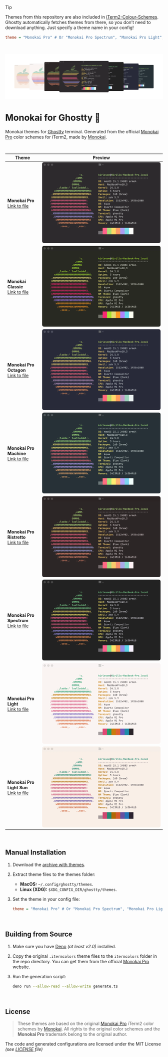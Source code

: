 > [!TIP]
> Themes from this repository are also included in [iTerm2-Colour-Schemes](https://github.com/mbadolato/iTerm2-Color-Schemes). Ghostty automatically fetches themes from there, so you don’t need to download anything. Just specify a theme name in your config!
> ```ini
> theme = "Monokai Pro" # Or "Monokai Pro Spectrum", "Monokai Pro Light", etc
> ```

<br>

![Theme Preview](./images/preview.webp)

# Monokai for Ghostty 👻

Monokai themes for [Ghostty](https://github.com/mitchellh/ghostty) terminal. Generated from the official [Monokai Pro](https://monokai.pro/) color schemes for iTerm2, made by [Monokai](https://monokai.com/).

<br>

| Theme                                                                        | Preview                                          |
| ---------------------------------------------------------------------------- | ------------------------------------------------ |
| **Monokai Pro** <br> [Link to file](./Monokai%20Pro)                         | ![Monokai Pro](./images/MonokaiPro.webp)         |
| **Monokai Classic** <br> [Link to file](./Monokai%20Classic)                 | ![Monokai Classic](./images/MonokaiClassic.webp) |
| **Monokai Pro Octagon** <br> [Link to file](./Monokai%20Pro%20Octagon)       | ![Octagon](./images/MonokaiProOctagon.webp)      |
| **Monokai Pro Machine** <br> [Link to file](./Monokai%20Pro%20Machine)       | ![Machine](./images/MonokaiProMachine.webp)      |
| **Monokai Pro Ristretto** <br> [Link to file](./Monokai%20Pro%20Ristretto)   | ![Ristretto](./images/MonokaiProRistretto.webp)  |
| **Monokai Pro Spectrum** <br> [Link to file](./Monokai%20Pro%20Spectrum)     | ![Spectrum](./images/MonokaiProSpectrum.webp)    |
| **Monokai Pro Light** <br> [Link to file](./Monokai%20Pro%20Light)           | ![Light](./images/MonokaiProLight.webp)          |
| **Monokai Pro Light Sun** <br> [Link to file](./Monokai%20Pro%20Light%20Sun) | ![Sun](./images/MonokaiProLightSun.webp)         |

<br>

## Manual Installation

1. Download the [archive with themes](https://github.com/Kirlovon/monokai-ghostty/releases).

2. Extract theme files to the themes folder:

    - **MacOS:** `~/.config/ghostty/themes`.
    - **Linux (XDG):** `$XDG_CONFIG_DIR/ghostty/themes`.

3. Set the theme in your config file:
    ```ini
    theme = "Monokai Pro" # Or "Monokai Pro Spectrum", "Monokai Pro Light", etc
    ```

<br>

## Building from Source

1. Make sure you have [Deno](https://deno.land/) _(at least v2.0)_ installed.

2. Copy the original `.itermcolors` theme files to the `itermcolors` folder in the repo directory. You can get them from the official [Monokai Pro](https://monokai.pro/iterm) website.

3. Run the generation script:

    ```bash
    deno run --allow-read --allow-write generate.ts
    ```

<br>

## License

> These themes are based on the original [Monokai Pro](https://monokai.pro/iterm) iTerm2 color schemes by [Monokai](https://monokai.com/). All rights to the original color schemes and the **Monokai Pro** trademark belong to the original author.

The code and generated configurations are licensed under the MIT License _(see [LICENSE](./LICENSE) file)_
